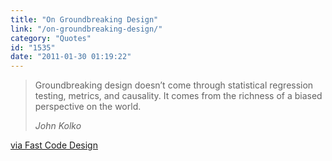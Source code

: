 ```yaml
---
title: "On Groundbreaking Design"
link: "/on-groundbreaking-design/"
category: "Quotes"
id: "1535"
date: "2011-01-30 01:19:22"
---
```


> Groundbreaking design doesn’t come through statistical regression testing, metrics, and causality. It comes from the
> richness of a biased perspective on the world.
>
> <cite>John Kolko</cite>

[via Fast Code Design](http://www.fastcodesign.com/1663079/when-looking-to-invent-being-objective-can-cripple-your-process)
